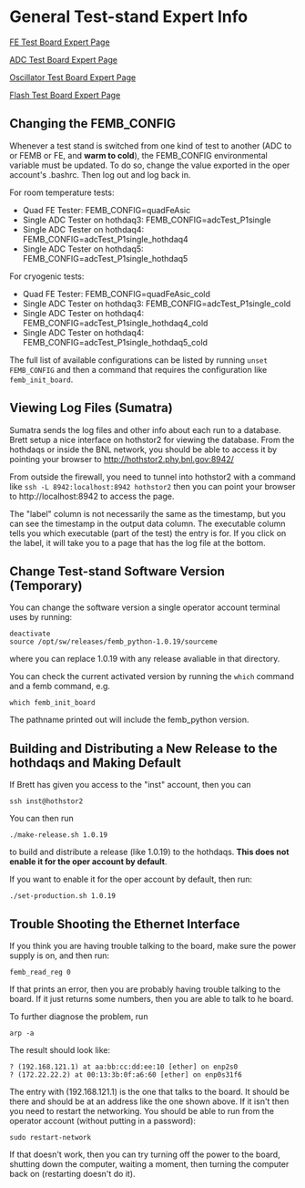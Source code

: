 General Test-stand Expert Info
==============================

[FE Test Board Expert Page](FE/README.md)

[ADC Test Board Expert Page](ADC/README.md)

[Oscillator Test Board Expert Page](OscillatorTesting/README.md)

[Flash Test Board Expert Page](FlashTesting/README.md)

Changing the FEMB_CONFIG
------------------------

Whenever a test stand is switched from one kind of test to another (ADC to or
FEMB or FE, and **warm to cold**), the FEMB_CONFIG environmental variable must
be updated. To do so, change the value exported in the oper account's .bashrc.
Then log out and log back in.

For room temperature tests:

- Quad FE Tester: FEMB_CONFIG=quadFeAsic
- Single ADC Tester on hothdaq3: FEMB_CONFIG=adcTest_P1single
- Single ADC Tester on hothdaq4: FEMB_CONFIG=adcTest_P1single_hothdaq4
- Single ADC Tester on hothdaq5: FEMB_CONFIG=adcTest_P1single_hothdaq5

For cryogenic tests:

- Quad FE Tester: FEMB_CONFIG=quadFeAsic_cold
- Single ADC Tester on hothdaq3: FEMB_CONFIG=adcTest_P1single_cold
- Single ADC Tester on hothdaq4: FEMB_CONFIG=adcTest_P1single_hothdaq4_cold
- Single ADC Tester on hothdaq4: FEMB_CONFIG=adcTest_P1single_hothdaq5_cold

The full list of available configurations can be listed by running 
`unset FEMB_CONFIG` and then a command that requires the configuration like
`femb_init_board`.

Viewing Log Files (Sumatra)
---------------------------

Sumatra sends the log files and other info about each run to a database. Brett
setup a nice interface on hothstor2 for viewing the database. From the hothdaqs
or inside the BNL network, you should be able to access it by pointing your
browser to http://hothstor2.phy.bnl.gov:8942/

From outside the firewall, you need to tunnel into hothstor2 with a command
like `ssh -L 8942:localhost:8942 hothstor2` then you can point your browser to
http://localhost:8942 to access the page.

The "label" column is not necessarily the same as the timestamp, but you can
see the timestamp in the output data column. The executable column tells you
which executable (part of the test) the entry is for. If you click on the
label, it will take you to a page that has the log file at the bottom.

Change Test-stand Software Version (Temporary)
----------------------------------------------

You can change the software version a single operator account terminal uses by
running:

```
deactivate
source /opt/sw/releases/femb_python-1.0.19/sourceme
```

where you can replace 1.0.19 with any release avaliable in that directory.

You can check the current activated version by running the `which` command and
a femb command, e.g.

```
which femb_init_board
```

The pathname printed out will include the femb_python version.

Building and Distributing a New Release to the hothdaqs and Making Default
--------------------------------------------------------------------------

If Brett has given you access to the "inst" account, then you can

```
ssh inst@hothstor2
```

You can then run 

```
./make-release.sh 1.0.19
```

to build and distribute a release (like 1.0.19) to the hothdaqs. **This does
not enable it for the oper account by default**.

If you want to enable it for the oper account by default, then run:

```
./set-production.sh 1.0.19
```

Trouble Shooting the Ethernet Interface
---------------------------------------

If you think you are having trouble talking to the board, make sure the power
supply is on, and then run:

```
femb_read_reg 0
```

If that prints an error, then you are probably having trouble talking to the
board. If it just returns some numbers, then you are able to talk to he board.

To further diagnose the problem, run

```
arp -a
```

The result should look like:

```
? (192.168.121.1) at aa:bb:cc:dd:ee:10 [ether] on enp2s0
? (172.22.22.2) at 00:13:3b:0f:a6:60 [ether] on enp0s31f6
```

The entry with (192.168.121.1) is the one that talks to the board. It should be
there and should be at an address like the one shown above. If it isn't then
you need to restart the networking. You should be able to run from the operator
account (without putting in a password):

```
sudo restart-network
```

If that doesn't work, then you can try turning off the power to the board,
shutting down the computer, waiting a moment, then turning the computer back on
(restarting doesn't do it).
